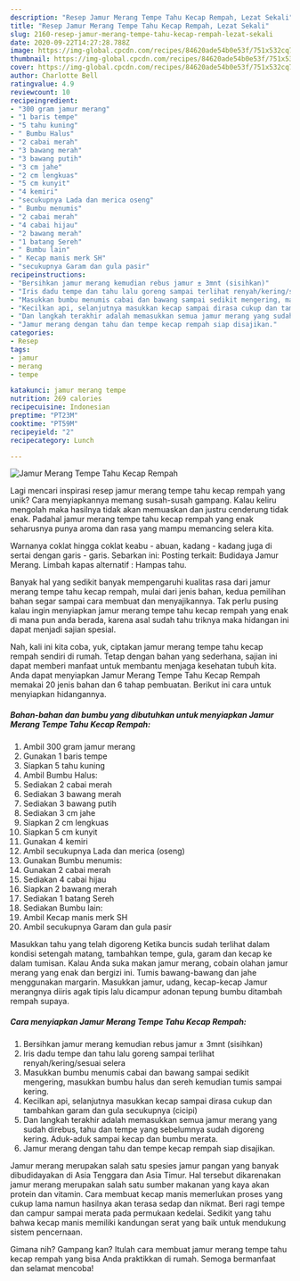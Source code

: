 ```yaml
---
description: "Resep Jamur Merang Tempe Tahu Kecap Rempah, Lezat Sekali"
title: "Resep Jamur Merang Tempe Tahu Kecap Rempah, Lezat Sekali"
slug: 2160-resep-jamur-merang-tempe-tahu-kecap-rempah-lezat-sekali
date: 2020-09-22T14:27:28.788Z
image: https://img-global.cpcdn.com/recipes/84620ade54b0e53f/751x532cq70/jamur-merang-tempe-tahu-kecap-rempah-foto-resep-utama.jpg
thumbnail: https://img-global.cpcdn.com/recipes/84620ade54b0e53f/751x532cq70/jamur-merang-tempe-tahu-kecap-rempah-foto-resep-utama.jpg
cover: https://img-global.cpcdn.com/recipes/84620ade54b0e53f/751x532cq70/jamur-merang-tempe-tahu-kecap-rempah-foto-resep-utama.jpg
author: Charlotte Bell
ratingvalue: 4.9
reviewcount: 10
recipeingredient:
- "300 gram jamur merang"
- "1 baris tempe"
- "5 tahu kuning"
- " Bumbu Halus"
- "2 cabai merah"
- "3 bawang merah"
- "3 bawang putih"
- "3 cm jahe"
- "2 cm lengkuas"
- "5 cm kunyit"
- "4 kemiri"
- "secukupnya Lada dan merica oseng"
- " Bumbu menumis"
- "2 cabai merah"
- "4 cabai hijau"
- "2 bawang merah"
- "1 batang Sereh"
- " Bumbu lain"
- " Kecap manis merk SH"
- "secukupnya Garam dan gula pasir"
recipeinstructions:
- "Bersihkan jamur merang kemudian rebus jamur ± 3mnt (sisihkan)"
- "Iris dadu tempe dan tahu lalu goreng sampai terlihat renyah/kering/sesuai selera"
- "Masukkan bumbu menumis cabai dan bawang sampai sedikit mengering, masukkan bumbu halus dan sereh kemudian tumis sampai kering."
- "Kecilkan api, selanjutnya masukkan kecap sampai dirasa cukup dan tambahkan garam dan gula secukupnya (cicipi)"
- "Dan langkah terakhir adalah memasukkan semua jamur merang yang sudah direbus, tahu dan tempe yang sebelumnya sudah digoreng kering. Aduk-aduk sampai kecap dan bumbu merata."
- "Jamur merang dengan tahu dan tempe kecap rempah siap disajikan."
categories:
- Resep
tags:
- jamur
- merang
- tempe

katakunci: jamur merang tempe 
nutrition: 269 calories
recipecuisine: Indonesian
preptime: "PT23M"
cooktime: "PT59M"
recipeyield: "2"
recipecategory: Lunch

---
```



![Jamur Merang Tempe Tahu Kecap Rempah](https://img-global.cpcdn.com/recipes/84620ade54b0e53f/751x532cq70/jamur-merang-tempe-tahu-kecap-rempah-foto-resep-utama.jpg)

Lagi mencari inspirasi resep jamur merang tempe tahu kecap rempah yang unik? Cara menyiapkannya memang susah-susah gampang. Kalau keliru mengolah maka hasilnya tidak akan memuaskan dan justru cenderung tidak enak. Padahal jamur merang tempe tahu kecap rempah yang enak seharusnya punya aroma dan rasa yang mampu memancing selera kita.

Warnanya coklat hingga coklat keabu - abuan, kadang - kadang juga di sertai dengan garis - garis. Sebarkan ini: Posting terkait: Budidaya Jamur Merang. Limbah kapas alternatif : Hampas tahu.

Banyak hal yang sedikit banyak mempengaruhi kualitas rasa dari jamur merang tempe tahu kecap rempah, mulai dari jenis bahan, kedua pemilihan bahan segar sampai cara membuat dan menyajikannya. Tak perlu pusing kalau ingin menyiapkan jamur merang tempe tahu kecap rempah yang enak di mana pun anda berada, karena asal sudah tahu triknya maka hidangan ini dapat menjadi sajian spesial.


Nah, kali ini kita coba, yuk, ciptakan jamur merang tempe tahu kecap rempah sendiri di rumah. Tetap dengan bahan yang sederhana, sajian ini dapat memberi manfaat untuk membantu menjaga kesehatan tubuh kita. Anda dapat menyiapkan Jamur Merang Tempe Tahu Kecap Rempah memakai 20 jenis bahan dan 6 tahap pembuatan. Berikut ini cara untuk menyiapkan hidangannya.

<!--inarticleads1-->

##### Bahan-bahan dan bumbu yang dibutuhkan untuk menyiapkan Jamur Merang Tempe Tahu Kecap Rempah:

1. Ambil 300 gram jamur merang
1. Gunakan 1 baris tempe
1. Siapkan 5 tahu kuning
1. Ambil  Bumbu Halus:
1. Sediakan 2 cabai merah
1. Sediakan 3 bawang merah
1. Sediakan 3 bawang putih
1. Sediakan 3 cm jahe
1. Siapkan 2 cm lengkuas
1. Siapkan 5 cm kunyit
1. Gunakan 4 kemiri
1. Ambil secukupnya Lada dan merica (oseng)
1. Gunakan  Bumbu menumis:
1. Gunakan 2 cabai merah
1. Sediakan 4 cabai hijau
1. Siapkan 2 bawang merah
1. Sediakan 1 batang Sereh
1. Sediakan  Bumbu lain:
1. Ambil  Kecap manis merk SH
1. Ambil secukupnya Garam dan gula pasir


Masukkan tahu yang telah digoreng Ketika buncis sudah terlihat dalam kondisi setengah matang, tambahkan tempe, gula, garam dan kecap ke dalam tumisan. Kalau Anda suka makan jamur merang, cobain olahan jamur merang yang enak dan bergizi ini. Tumis bawang-bawang dan jahe menggunakan margarin. Masukkan jamur, udang, kecap-kecap Jamur merangnya diiris agak tipis lalu dicampur adonan tepung bumbu ditambah rempah supaya. 

<!--inarticleads2-->

##### Cara menyiapkan Jamur Merang Tempe Tahu Kecap Rempah:

1. Bersihkan jamur merang kemudian rebus jamur ± 3mnt (sisihkan)
1. Iris dadu tempe dan tahu lalu goreng sampai terlihat renyah/kering/sesuai selera
1. Masukkan bumbu menumis cabai dan bawang sampai sedikit mengering, masukkan bumbu halus dan sereh kemudian tumis sampai kering.
1. Kecilkan api, selanjutnya masukkan kecap sampai dirasa cukup dan tambahkan garam dan gula secukupnya (cicipi)
1. Dan langkah terakhir adalah memasukkan semua jamur merang yang sudah direbus, tahu dan tempe yang sebelumnya sudah digoreng kering. Aduk-aduk sampai kecap dan bumbu merata.
1. Jamur merang dengan tahu dan tempe kecap rempah siap disajikan.


Jamur merang merupakan salah satu spesies jamur pangan yang banyak dibudidayakan di Asia Tenggara dan Asia Timur. Hal tersebut dikarenakan jamur merang merupakan salah satu sumber makanan yang kaya akan protein dan vitamin. Cara membuat kecap manis memerlukan proses yang cukup lama namun hasilnya akan terasa sedap dan nikmat. Beri ragi tempe dan campur sampai merata pada permukaan kedelai. Sedikit yang tahu bahwa kecap manis memiliki kandungan serat yang baik untuk mendukung sistem pencernaan. 

Gimana nih? Gampang kan? Itulah cara membuat jamur merang tempe tahu kecap rempah yang bisa Anda praktikkan di rumah. Semoga bermanfaat dan selamat mencoba!
